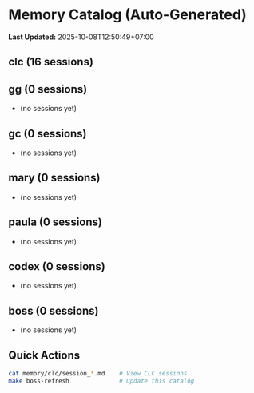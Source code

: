 # Memory Catalog (Auto-Generated)

**Last Updated:** 2025-10-08T12:50:49+07:00

## clc (16 sessions)


## gg (0 sessions)

- (no sessions yet)

## gc (0 sessions)

- (no sessions yet)

## mary (0 sessions)

- (no sessions yet)

## paula (0 sessions)

- (no sessions yet)

## codex (0 sessions)

- (no sessions yet)

## boss (0 sessions)

- (no sessions yet)

## Quick Actions

```bash
cat memory/clc/session_*.md    # View CLC sessions
make boss-refresh              # Update this catalog
```
